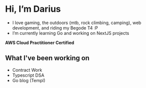 # Hi, I’m Darius
- I love gaming, the outdoors (mtb, rock climbing, camping), web development, and riding my Begode T4 :P
- I’m currently learning Go and working on NextJS projects

**AWS Cloud Practitioner Certified**

## What I've been working on
- Contract Work
- Typescript DSA
- Go blog (Templ)

